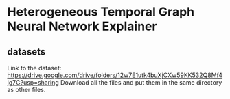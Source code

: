 # Heterogeneous Temporal Graph Neural Network Explainer

## datasets
Link to the dataset: https://drive.google.com/drive/folders/12w7E1utk4buXjCXw59KK532Q8Mf4Ig7C?usp=sharing 
Download all the files and put them in the same directory as other files.
